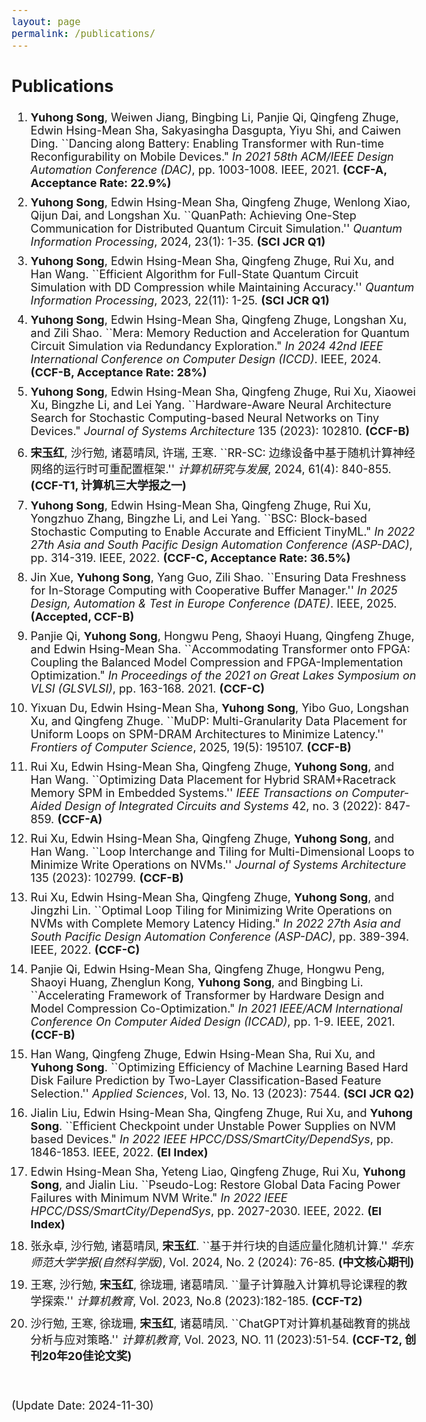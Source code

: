 ```yaml
---
layout: page
permalink: /publications/
---
```

<style>
    body {
        font-size: 18px;
    }
    .publications li{
        margin: 10px 0;
    }
</style>
<body>
<section class="publications">
    <h2>Publications</h2>
    <ol>
        <li>
            <strong>Yuhong Song</strong>, Weiwen Jiang, Bingbing Li, Panjie Qi, Qingfeng Zhuge, Edwin Hsing-Mean Sha, Sakyasingha Dasgupta, Yiyu Shi, and Caiwen Ding. ``Dancing along Battery: Enabling Transformer with Run-time Reconfigurability on Mobile Devices." <em>In 2021 58th ACM/IEEE Design Automation Conference (DAC)</em>, pp. 1003-1008. IEEE, 2021. <strong>(CCF-A, Acceptance Rate: 22.9%)</strong>
        </li>
        <li>
            <strong>Yuhong Song</strong>, Edwin Hsing-Mean Sha, Qingfeng Zhuge, Wenlong Xiao, Qijun Dai, and Longshan Xu. ``QuanPath: Achieving One-Step Communication for Distributed Quantum Circuit Simulation.'' <em>Quantum Information Processing</em>, 2024, 23(1): 1-35. <strong>(SCI JCR Q1)</strong>
        </li>
        <li>
            <strong>Yuhong Song</strong>, Edwin Hsing-Mean Sha, Qingfeng Zhuge, Rui Xu, and Han Wang. ``Efficient Algorithm for Full-State Quantum Circuit Simulation with DD Compression while Maintaining Accuracy.'' <em>Quantum Information Processing</em>, 2023, 22(11): 1-25. <strong>(SCI JCR Q1)</strong>
        </li>
        <li>
            <strong>Yuhong Song</strong>, Edwin Hsing-Mean Sha, Qingfeng Zhuge, Longshan Xu, and Zili Shao. ``Mera: Memory Reduction and Acceleration for Quantum Circuit Simulation via Redundancy Exploration." <em>In 2024 42nd IEEE International Conference on Computer Design (ICCD)</em>. IEEE, 2024. <strong>(CCF-B, Acceptance Rate: 28%)</strong>
        </li>
        <li>
            <strong>Yuhong Song</strong>, Edwin Hsing-Mean Sha, Qingfeng Zhuge, Rui Xu, Xiaowei Xu, Bingzhe Li, and Lei Yang. ``Hardware-Aware Neural Architecture Search for Stochastic Computing-based Neural Networks on Tiny Devices." <em>Journal of Systems Architecture</em> 135 (2023): 102810. <strong>(CCF-B)</strong>
        </li>
        <li>
            <strong>宋玉红</strong>, 沙行勉, 诸葛晴凤, 许瑞, 王寒. ``RR-SC: 边缘设备中基于随机计算神经网络的运行时可重配置框架.'' <em>计算机研究与发展</em>, 2024, 61(4): 840-855. <strong>(CCF-T1, 计算机三大学报之一)</strong>
        </li>
        <li>
            <strong>Yuhong Song</strong>, Edwin Hsing-Mean Sha, Qingfeng Zhuge, Rui Xu, Yongzhuo Zhang, Bingzhe Li, and Lei Yang. ``BSC: Block-based Stochastic Computing to Enable Accurate and Efficient TinyML." <em>In 2022 27th Asia and South Pacific Design Automation Conference (ASP-DAC)</em>, pp. 314-319. IEEE, 2022. <strong>(CCF-C, Acceptance Rate: 36.5%)</strong>
        </li>
        <li>
            Jin Xue, <strong>Yuhong Song</strong>, Yang Guo, Zili Shao. ``Ensuring Data Freshness for In-Storage Computing with Cooperative Buffer Manager.'' <em>In 2025 Design, Automation & Test in Europe Conference (DATE)</em>. IEEE, 2025. <strong>(Accepted, CCF-B)</strong>
        </li>
        <li>
            Panjie Qi, <strong>Yuhong Song</strong>, Hongwu Peng, Shaoyi Huang, Qingfeng Zhuge, and Edwin Hsing-Mean Sha. ``Accommodating Transformer onto FPGA: Coupling the Balanced Model Compression and FPGA-Implementation Optimization." <em>In Proceedings of the 2021 on Great Lakes Symposium on VLSI (GLSVLSI)</em>, pp. 163-168. 2021. <strong>(CCF-C)</strong>
        </li>
        <li>
            Yixuan Du, Edwin Hsing-Mean Sha, <strong>Yuhong Song</strong>, Yibo Guo, Longshan Xu, and Qingfeng Zhuge. ``MuDP: Multi-Granularity Data Placement for Uniform Loops on SPM-DRAM Architectures to Minimize Latency.'' <em>Frontiers of Computer Science</em>, 2025, 19(5): 195107. <strong>(CCF-B)</strong>
        </li>
        <li>
            Rui Xu, Edwin Hsing-Mean Sha, Qingfeng Zhuge, <strong>Yuhong Song</strong>, and Han Wang. ``Optimizing Data Placement for Hybrid SRAM+Racetrack Memory SPM in Embedded Systems.'' <em>IEEE Transactions on Computer-Aided Design of Integrated Circuits and Systems</em> 42, no. 3 (2022): 847-859. <strong>(CCF-A)</strong>
        </li>
        <li>
            Rui Xu, Edwin Hsing-Mean Sha, Qingfeng Zhuge, <strong>Yuhong Song</strong>, and Han Wang. ``Loop Interchange and Tiling for Multi-Dimensional Loops to Minimize Write Operations on NVMs.'' <em>Journal of Systems Architecture</em> 135 (2023): 102799. <strong>(CCF-B)</strong>
        </li>
        <li>
            Rui Xu, Edwin Hsing-Mean Sha, Qingfeng Zhuge, <strong>Yuhong Song</strong>, and Jingzhi Lin. ``Optimal Loop Tiling for Minimizing Write Operations on NVMs with Complete Memory Latency Hiding." <em>In 2022 27th Asia and South Pacific Design Automation Conference (ASP-DAC)</em>, pp. 389-394. IEEE, 2022. <strong>(CCF-C)</strong>
        </li>
        <li>
            Panjie Qi, Edwin Hsing-Mean Sha, Qingfeng Zhuge, Hongwu Peng, Shaoyi Huang, Zhenglun Kong, <strong>Yuhong Song</strong>, and Bingbing Li. ``Accelerating Framework of Transformer by Hardware Design and Model Compression Co-Optimization." <em>In 2021 IEEE/ACM International Conference On Computer Aided Design (ICCAD)</em>, pp. 1-9. IEEE, 2021. <strong>(CCF-B)</strong>
        </li>
        <li>
            Han Wang, Qingfeng Zhuge, Edwin Hsing-Mean Sha, Rui Xu, and <strong>Yuhong Song</strong>. ``Optimizing Efficiency of Machine Learning Based Hard Disk Failure Prediction by Two-Layer Classification-Based Feature Selection.'' <em>Applied Sciences</em>, Vol. 13, No. 13 (2023): 7544. <strong>(SCI JCR Q2)</strong>
        </li>
        <li>
            Jialin Liu, Edwin Hsing-Mean Sha, Qingfeng Zhuge, Rui Xu, and <strong>Yuhong Song</strong>. ``Efficient Checkpoint under Unstable Power Supplies on NVM based Devices." <em>In 2022 IEEE HPCC/DSS/SmartCity/DependSys</em>, pp. 1846-1853. IEEE, 2022. <strong>(EI Index)</strong>
        </li>
        <li>
            Edwin Hsing-Mean Sha, Yeteng Liao, Qingfeng Zhuge, Rui Xu, <strong>Yuhong Song</strong>, and Jialin Liu. ``Pseudo-Log: Restore Global Data Facing Power Failures with Minimum NVM Write." <em>In 2022 IEEE HPCC/DSS/SmartCity/DependSys</em>, pp. 2027-2030. IEEE, 2022. <strong>(EI Index)</strong>
        </li>
        <li>
            张永卓, 沙行勉, 诸葛晴凤, <strong>宋玉红</strong>. ``基于并行块的自适应量化随机计算.'' <em>华东师范大学学报(自然科学版)</em>, Vol. 2024, No. 2 (2024): 76-85. <strong>(中文核心期刊)</strong>
        </li>
        <li>
            王寒, 沙行勉, <strong>宋玉红</strong>, 徐珑珊, 诸葛晴凤. ``量子计算融入计算机导论课程的教学探索.'' <em>计算机教育</em>, Vol. 2023, No.8 (2023):182-185. <strong>(CCF-T2)</strong>
        </li>
        <li>
            沙行勉, 王寒, 徐珑珊, <strong>宋玉红</strong>, 诸葛晴凤. ``ChatGPT对计算机基础教育的挑战分析与应对策略.'' <em>计算机教育</em>, Vol. 2023, NO. 11 (2023):51-54. <strong>(CCF-T2, 创刊20年20佳论文奖)</strong>
        </li>
    </ol>
    <br>
    <p>(Update Date: 2024-11-30)</p>
</section>
</body>
